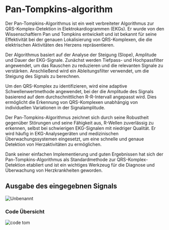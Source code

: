 # Pan-Tompkins-algorithm
Der Pan-Tompkins-Algorithmus ist ein weit verbreiteter Algorithmus zur QRS-Komplex-Detektion in Elektrokardiogrammen (EKGs). Er wurde von den Wissenschaftlern Pan und Tompkins entwickelt und ist bekannt für seine Effektivität bei der genauen Lokalisierung von QRS-Komplexen, die die elektrischen Aktivitäten des Herzens repräsentieren.

Der Algorithmus basiert auf der Analyse der Steigung (Slope), Amplitude und Dauer der EKG-Signale. Zunächst werden Tiefpass- und Hochpassfilter angewendet, um das Rauschen zu reduzieren und die relevanten Signale zu verstärken. Anschließend wird ein Ableitungsfilter verwendet, um die Steigung des Signals zu berechnen.

Um den QRS-Komplex zu identifizieren, wird eine adaptive Schwellenwertmethode angewendet, bei der die Amplitude des Signals basierend auf dem durchschnittlichen R-R-Intervall angepasst wird. Dies ermöglicht die Erkennung von QRS-Komplexen unabhängig von individuellen Variationen in der Signalamplitude.

Der Pan-Tompkins-Algorithmus zeichnet sich durch seine Robustheit gegenüber Störungen und seine Fähigkeit aus, R-Wellen zuverlässig zu erkennen, selbst bei schwierigen EKG-Signalen mit niedriger Qualität. Er wird häufig in EKG-Analysegeräten und medizinischen Überwachungssystemen eingesetzt, um eine schnelle und genaue Detektion von Herzaktivitäten zu ermöglichen.

Dank seiner einfachen Implementierung und guten Ergebnissen hat sich der Pan-Tompkins-Algorithmus als Standardmethode zur QRS-Komplex-Detektion etabliert und ist ein wichtiges Werkzeug für die Diagnose und Überwachung von Herzkrankheiten geworden.

## Ausgabe des eingegebnen Signals 
![Unbenannt](https://github.com/maluka59/Pan-Tompkins-algorithm/assets/83926085/b94f9b85-a78c-4020-b6f0-f6f7da2c1bf6)
### Code Übersicht 
![code tom](https://github.com/maluka59/Pan-Tompkins-algorithm/assets/83926085/669d2043-c4be-436e-b280-458de1788f28)
